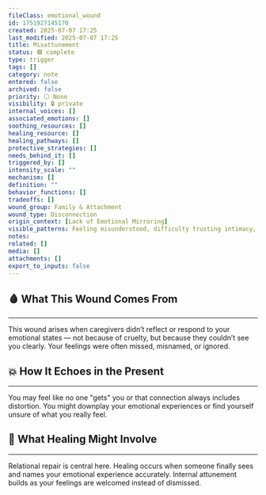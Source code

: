 ```yaml
---
fileClass: emotional_wound
id: 1751927145170
created: 2025-07-07 17:25
last_modified: 2025-07-07 17:25
title: Misattunement
status: 🟩 complete
type: trigger
tags: []
category: note
entered: false
archived: false
priority: ⚪ None
visibility: 🔒 private
internal_voices: []
associated_emotions: []
soothing_resources: []
healing_resource: []
healing_pathways: []
protective_strategies: []
needs_behind_it: []
triggered_by: []
intensity_scale: ""
mechanism: []
definition: ""
behavior_functions: []
tradeoffs: []
wound_group: Family & Attachment
wound_type: Disconnection
origin_context: [Lack of Emotional Mirroring]
visible_patterns: Feeling misunderstood, difficulty trusting intimacy, confusion around needs or identity
notes: 
related: []
media: []
attachments: []
export_to_inputs: false
---
```


## 🩸 What This Wound Comes From
---
This wound arises when caregivers didn’t reflect or respond to your emotional states — not because of cruelty, but because they couldn’t see you clearly. Your feelings were often missed, misnamed, or ignored.

## 💥 How It Echoes in the Present
---
You may feel like no one "gets" you or that connection always includes distortion. You might downplay your emotional experiences or find yourself unsure of what you really feel.

## 🧪 What Healing Might Involve
---
Relational repair is central here. Healing occurs when someone finally sees and names your emotional experience accurately. Internal attunement builds as your feelings are welcomed instead of dismissed.
